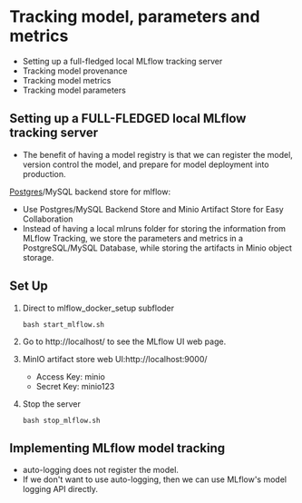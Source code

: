 # Tracking model, parameters and metrics


* Setting up a full-fledged local MLflow tracking server
* Tracking model provenance
* Tracking model metrics
* Tracking model parameters 

## Setting up a FULL-FLEDGED local MLflow tracking server
* The benefit of having a model registry is that we can register the model, version control the model, and prepare for model deployment into production.

[Postgres](https://www.google.com/url?sa=t&rct=j&q=&esrc=s&source=web&cd=&cad=rja&uact=8&ved=2ahUKEwi3urrbmtz6AhUmTmwGHShwDAYQFnoECAwQAQ&url=https%3A%2F%2Fmedium.com%2Fnoodle-labs-the-future-of-ai%2Fintroduction-to-mlflow-for-mlops-part-3-database-tracking-minio-artifact-storage-and-registry-9fef196aaf42&usg=AOvVaw16HhPPuc5rZ7WJULGO1kSp)/MySQL backend store for mlflow: 
* Use Postgres/MySQL Backend Store and Minio Artifact Store for Easy Collaboration
*  Instead of having a local mlruns folder for storing the information from MLflow Tracking, we store the parameters and metrics in a PostgreSQL/MySQL Database, while storing the artifacts in Minio object storage.

## Set Up 
1. Direct to mlflow_docker_setup subfloder
    ```
    bash start_mlflow.sh
    ```
2. Go to http://localhost/ to see the MLflow UI web page. 
3. MinIO artifact store web UI:http://localhost:9000/
    * Access Key: minio
    * Secret Key: minio123

4. Stop the server
    ```
    bash stop_mlflow.sh
    ```
## Implementing MLflow model tracking
* auto-logging does not register the model. 
* If we don't want to use auto-logging, then we can use MLflow's model logging API directly. 